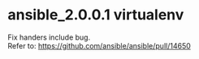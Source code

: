 # ansible_2.0.0.1 virtualenv
Fix handers include bug.  
Refer to: https://github.com/ansible/ansible/pull/14650
